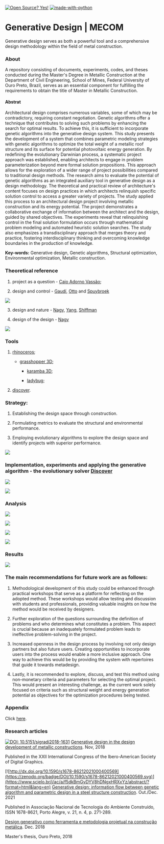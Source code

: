 [![Open Source? Yes!](https://badgen.net/badge/Open%20Source%20%3F/Yes%21/blue?icon=github)](https://github.com/Arquitetura-Aberta/info)
[![made-with-python](https://img.shields.io/badge/Made%20with-Python-1f425f.svg)](https://www.python.org/)

# Generative Design | MECOM
Generative design serves as both a powerful tool and a comprehensive design methodology within the field of metal construction.

### About

A repository consisting of documents, experiments, codes, and theses conducted during the Master's Degree in Metallic Construction at the Department of Civil Engineering, School of Mines, Federal University of Ouro Preto, Brazil, serves as an essential component for fulfilling the requirements to obtain the title of Master in Metallic Construction.

#### Abstrat

Architectural design comprises numerous variables, some of which may be contradictory, requiring constant negotiation. Genetic algorithms offer a technique that contributes to solving such problems by enhancing the search for optimal results. To achieve this, it is sufficient to incorporate genetic algorithms into the generative design system. This study presents the development of a system that combines parametric modeling strategies with genetic algorithms to optimize the total weight of a metallic roof structure and its surface for potential photovoltaic energy generation. By redefining the evolutionary Darwinian process, a systematic project approach was established, enabling architects to engage in problem parameterization beyond mere formal solution propositions. This approach allows for the exploration of a wider range of project possibilities compared to traditional design methods. The research aims to evaluate the potential of genetic algorithms as an integrated auxiliary tool in generative design as a design methodology. The theoretical and practical review of architecture's content focuses on design practices in which architects relinquish specific solution control to access a greater variety of projects. The study applied this process to an architectural design project involving metallic construction and its energy potential. The project demonstrates a collaborative exchange of information between the architect and the design, guided by shared objectives. The experiments reveal that relinquishing control in the final solution formulation occurs through mathematical problem modeling and automated heuristic solution searches. The study also emphasizes a transdisciplinary approach that merges theory and practice, fostering interdisciplinary thinking and overcoming knowledge boundaries in the production of knowledge.

**Key-words:** Generative design, Genetic algorithms, Structural optimization, Environmental optimization, Metallic construction.


### Theoretical reference

1. project as a question - [Caio Adorno Vassão](https://www.blucher.com.br/livro/detalhes/metadesign-620);

2. design and control - [Gaudí](https://en.wikipedia.org/wiki/Antoni_Gaud%C3%AD), [Otto](https://en.wikipedia.org/wiki/Frei_Otto) and [Spuybroek](https://www.nox-art-architecture.com/)

![](figures/readme_0.jpg)


3. design and nature - [Nagy](https://medium.com/generative-design/learning-from-nature-fe5b7290e3de), [Yang](https://www.researchgate.net/publication/235979455_Nature-Inspired_Metaheuristic_Algorithms), [Shiffman](https://natureofcode.com/)

4. design of the design - [Nagy](https://medium.com/generative-design/designing-measures-2c66a71b2ff3)

![](figures/readme_1.jpg)

### Tools

1. [rhinoceros](https://www.rhino3d.com/);

    - [grasshopper 3D](https://www.grasshopper3d.com/page/download-1);
    
      - [karamba 3D](https://www.karamba3d.com/);
        
      - [ladybug](https://www.ladybug.tools/);
      
2. [discover](https://github.com/danilnagy/discover_legacy).

### Strategy:

1. Establishing the design space through construction.

2. Formulating metrics to evaluate the structural and environmental performance.

3. Employing evolutionary algorithms to explore the design space and identify projects with superior performance.

![](figures/readme_2.jpg)

### Implementation, experiments and applying the generative algorithm - the evolutionary solver [Discover](https://github.com/danilnagy/discover_legacy)

![](figures/readme_3.jpg)

![](figures/GA.gif)

### Analysis 

![](figures/readme_4.jpg)

![](figures/readme_5.jpg)

![](figures/readme_6.jpg)

![](figures/readme_7.jpg)

### Results

![](figures/readme_8.jpg)

### The main recommendations for future work are as follows:

1. Methodological development of this study could be enhanced through practical workshops that serve as a platform for reflecting on the adopted method. These workshops would allow testing and discussion with students and professionals, providing valuable insights on how the method would be received by designers.

2. Further exploration of the questions surrounding the definition of problems and who determines what constitutes a problem. This aspect is crucial because an inadequately formulated problem leads to ineffective problem-solving in the project.

3. Increased openness in the design process by involving not only design partners but also future users. Creating opportunities to incorporate users into the process would enable a more inclusive approach. One way to achieve this would be by providing the system with repertoires that guide it towards metadesign.

4. Lastly, it is recommended to explore, discuss, and test this method using non-monetary criteria and parameters for selecting the optimal project. This would present an interesting challenge, as the current work solely focused on criteria such as structural weight and energy generation potential as objectives for the optimization procedures being tested.

### Appendix

Click [here](https://github.com/renatogcruz/generative_design/blob/master/appendx.py).

### Research articles

[![DOI: 10.5151/sigradi2018-1631](https://zenodo.org/badge/DOI/10.5151/sigradi2018-1631.svg)](https://www.proceedings.blucher.com.br/article-details/29707) [Generative design in the design development of metallic constructions](http://www.proceedings.blucher.com.br/article-details/29707). Nov, 2018

Published in the XXII International Congress of the Ibero-American Society of Digital Graphics.


[![http://dx.doi.org/10.1590/s1678-86212021000400569](https://zenodo.org/badge/DOI/10.1590/s1678-86212021000400569.svg)](https://www.scielo.br/j/ac/a/f5dkBmGvDYV8hDNgxHRXxYz/abstract/?format=html&lang=en) [Generative design: information flow between genetic algorithm and parametric design in a steel structure construction](https://www.scielo.br/j/ac/a/f5dkBmGvDYV8hDNgxHRXxYz/abstract/?format=html&lang=en). Out./Dec. 2021

Published in Associação Nacional de Tecnologia do Ambiente Construído, ISSN 1678-8621, Porto Alegre, v. 21, n. 4, p. 271-289.

[Design generativo como ferramenta e metodologia projetual na construção metálica](https://www.repositorio.ufop.br/handle/123456789/10640). Dec. 2018

Master's thesis, Ouro Preto, 2018
